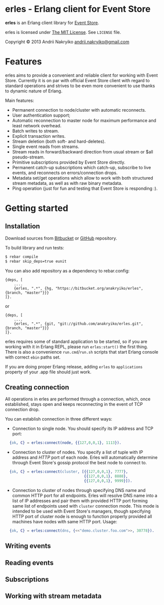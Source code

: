 **erles** - Erlang client for Event Store
=====

**erles** is an Erlang client library for [Event Store](http://geteventstore.com/).

erles is licensed under [The MIT License](http://opensource.org/licenses/MIT). See `LICENSE` file.

Copyright © 2013 Andrii Nakryiko <andrii.nakryiko@gmail.com>


Features
========

erles aims to provide a convenient and reliable client for working with Event
Store. Currently it is on par with official Event Store client with regard to
standard operations and strives to be even more convenient to use thanks to
dynamic nature of Erlang.

Main features:

  - Permanent connection to node/cluster with automatic reconnects.
  - User authentication support;
  - Automatic reconnection to master node for maximum performance and least
    network overhead.
  - Batch writes to stream.
  - Explicit transaction writes.
  - Stream deletion (both soft- and hard-deletes).
  - Single event reads from streams.
  - Stream reads in forward/backward direction from usual stream or $all
    pseudo-stream.
  - Primitive subscriptions provided by Event Store directly.
  - Permanent catch-up subscriptions which catch-up, subscribe to live events,
    and reconnects on errors/connection drops.
  - Metadata set/get operations which allow to work with both structured stream
    metadata, as well as with raw binary metadata.
  - Ping operation (just for fun and testing that Event Store is responding :).


Getting started
===============

Installation
------------

Download sources from [Bitbucket](https://bitbucket.org/anakryiko/erles) or
[GitHub](http://github.com/anakryiko/erles) repository.

To build library and run tests:

```bash
$ rebar compile
$ rebar skip_deps=true eunit
```
You can also add repository as a dependency to rebar.config:

```
{deps, [
    ....
    {erles, ".*", {hg, "https://bitbucket.org/anakryiko/erles", {branch, "master"}}}
]}.
```

or

```
{deps, [
    ....
    {erles, ".*", {git, "git://github.com/anakryiko/erles.git", {branch, "master"}}}
]}.
```

erles requires some of standard application to be started, so if you are working
with it in Erlang REPL, please run `erles:start()` the first thing. There is
also a convenience `run.cmd`/`run.sh` scripts that start Erlang console with
correct `ebin` paths set.

If you are doing proper Erlang release, adding `erles` to `applications`
property of your .app file should just work.


Creating connection
-------------------

All operations in erles are performed through a connection, which, once
established, stays open and keeps reconnecting in the event of TCP connection
drop.

You can establish connection in three different ways:

  - Connection to single node. You should specify its IP address and TCP port:

```erlang
  {ok, C} = erles:connect(node, {{127,0,0,1}, 1113}).
```

  - Connection to cluster of nodes. You specify a list of tuple with IP address
    and *HTTP* port of each node. Erles will automatically determine through
    Event Store's gossip protocol the best node to connect to.

```erlang
  {ok, C} = erles:connect(cluster, [{{127,0,0,1}, 7777},
                                    {{127,0,0,1}, 8888},
                                    {{127,0,0,1}, 9999}]).
```

  - Connection to cluster of nodes through specifying DNS name and common HTTP
    port for all endpoints. Erles will resolve DNS name into a list of IP
    addresses and pair them with provided HTTP port forming same list of
    endpoints used with `cluster` connection mode. This mode is intended to be
    used with Event Store's managers, though specifying HTTP port of cluster
    node is enough to function properly provided all machines have nodes with
    same HTTP port. Usage:

```erlang
  {ok, C} = erles:connect(dns, {<<"demo.cluster.foo.com">>, 30778}).
```

Writing events
--------------

Reading events
--------------

Subscriptions
-------------

Working with stream metadata
---------------------
